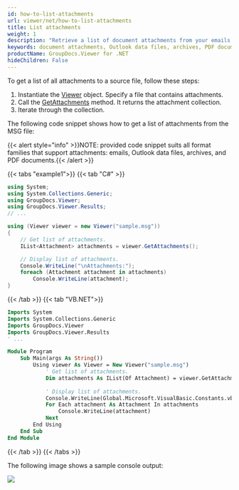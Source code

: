 ```yaml
---
id: how-to-list-attachments
url: viewer/net/how-to-list-attachments
title: List attachments
weight: 1
description: "Retrieve a list of document attachments from your emails, Outlook data files, archives and PDF documents with GroupDocs.Viewer for .NET"
keywords: document attachments, Outlook data files, archives, PDF documents
productName: GroupDocs.Viewer for .NET
hideChildren: False
---
```

To get a list of all attachments to a source file, follow these steps:

1. Instantiate the [Viewer](https://reference.groupdocs.com/net/viewer/groupdocs.viewer/viewer) object. Specify a file that contains attachments.
2. Call the [GetAttachments](https://reference.groupdocs.com/net/viewer/groupdocs.viewer/viewer/methods/getattachments) method. It returns the attachment collection.
3. Iterate through the collection.

The following code snippet shows how to get a list of attachments from the MSG file:


{{< alert style="info" >}}NOTE: provided code snippet suits all format families that support attachments: emails, Outlook data files, archives, and PDF documents.{{< /alert >}}

{{< tabs "example1">}}
{{< tab "C#" >}}
```csharp
using System;
using System.Collections.Generic;
using GroupDocs.Viewer;
using GroupDocs.Viewer.Results;
// ...

using (Viewer viewer = new Viewer("sample.msg"))
{
    // Get list of attachments.
    IList<Attachment> attachments = viewer.GetAttachments();

    // Display list of attachments.
    Console.WriteLine("\nAttachments:");
    foreach (Attachment attachment in attachments)
        Console.WriteLine(attachment);
}
```
{{< /tab >}}
{{< tab "VB.NET">}}
```vb
Imports System
Imports System.Collections.Generic
Imports GroupDocs.Viewer
Imports GroupDocs.Viewer.Results
' ...

Module Program
    Sub Main(args As String())
        Using viewer As Viewer = New Viewer("sample.msg")
            ' Get list of attachments.
            Dim attachments As IList(Of Attachment) = viewer.GetAttachments()
        
            ' Display list of attachments.
            Console.WriteLine(Global.Microsoft.VisualBasic.Constants.vbLf & "Attachments:")
            For Each attachment As Attachment In attachments
                Console.WriteLine(attachment)
            Next
        End Using
    End Sub
End Module
```
{{< /tab >}}
{{< /tabs >}}

The following image shows a sample console output:

![](/viewer/net/images/how-to-list-attachments.png)

